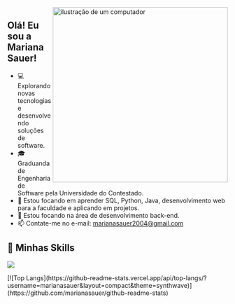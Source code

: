 <img src="https://raw.githubusercontent.com/MicaelliMedeiros/micaellimedeiros/master/image/computer-illustration.png" alt="ilustração de um computador" min-width="400px" max-width="400px" width="400px" align="right">

## Olá! Eu sou a Mariana Sauer!

- 💻 Explorando novas tecnologias e desenvolvendo soluções de software.
- 🎓 Graduanda de Engenharia de Software pela Universidade do Contestado.
- 🌱 Estou focando em aprender SQL, Python, Java, desenvolvimento web para a faculdade e aplicando em projetos.
- 🌱 Estou focando na área de desenvolvimento back-end.
- 📫 Contate-me no e-mail: marianasauer2004@gmail.com

## 🚀 Minhas Skills

<p align="left">
  <a href="https://skillicons.dev">
    <img src="https://skillicons.dev/icons?i=html,css,bootstrap,js,java,python,sql" />
  </a>
</p>
[![Top Langs](https://github-readme-stats.vercel.app/api/top-langs/?username=marianasauer&layout=compact&theme=synthwave)](https://github.com/marianasauer/github-readme-stats)
